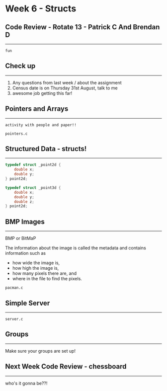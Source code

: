 # Week 6 - Structs

## Code Review - Rotate 13 - Patrick C And Brendan D
---

`fun`

## Check up
---

1. Any questions from last week / about the assignment
2. Census date is on Thursday 31st August, talk to me
3. awesome job getting this far!

## Pointers and Arrays
---

`activity with people and paper!!`

`pointers.c`

## Structured Data - structs!
---

```c
typedef struct _point2d {
    double x;
    double y;
} point2d;

typedef struct _point3d {
    double x;
    double y;
    double z;
} point2d;
```

## BMP Images
---

BMP or BitMaP

The information about the image is called the metadata and contains information such as

- how wide the image is,
- how high the image is,
- how many pixels there are, and
- where in the file to find the pixels.

`pacman.c`

## Simple Server
---

`server.c`

## Groups
---

Make sure your groups are set up!

## Next Week Code Review - chessboard
---

who's it gonna be??!